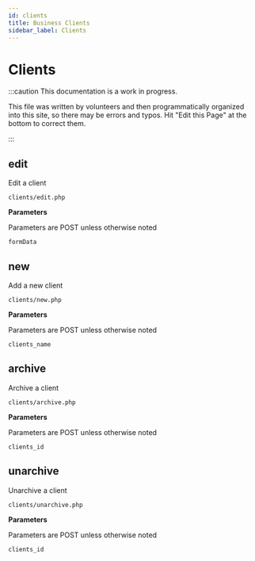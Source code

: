 ```yaml
---
id: clients
title: Business Clients
sidebar_label: Clients
---
```


# Clients 

:::caution This documentation is a work in progress.

This file was written by volunteers and then programmatically organized into this site, so there may be errors and typos. Hit "Edit this Page" at the bottom to correct them.

:::

## edit

Edit a client
```
clients/edit.php
```

 **Parameters**

Parameters are POST unless otherwise noted

```
formData
```

## new

Add a new client
```
clients/new.php
```

 **Parameters**

Parameters are POST unless otherwise noted

```
clients_name
```
## archive

Archive a client
```
clients/archive.php
```

 **Parameters**

Parameters are POST unless otherwise noted

```
clients_id
```

## unarchive

Unarchive a client
```
clients/unarchive.php
```

 **Parameters**

Parameters are POST unless otherwise noted

```
clients_id
```

